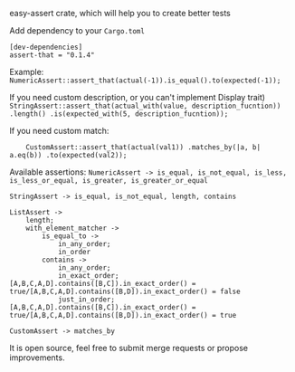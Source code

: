 easy-assert crate, which will help you to create better tests

Add dependency to your `Cargo.toml`
```
[dev-dependencies]
assert-that = "0.1.4"
```


Example:
    `NumericAssert::assert_that(actual(-1)).is_equal().to(expected(-1));`

If you need custom description, or you can't implement Display trait)
 `StringAssert::assert_that(actual_with(value, description_fucntion))
 .length()
 .is(expected_with(5, description_fucntion));`

If you need custom match:

`    CustomAssert::assert_that(actual(val1))
.matches_by(|a, b| a.eq(b))
.to(expected(val2));`

Available assertions:
`NumericAssert -> is_equal, is_not_equal, is_less, is_less_or_equal, is_greater, is_greater_or_equal`

`StringAssert -> is_equal, is_not_equal, length, contains`

```
ListAssert -> 
    length;
    with_element_matcher ->
        is_equal_to ->
            in_any_order;
            in_order
        contains ->
            in_any_order;
            in_exact_order; [A,B,C,A,D].contains([B,C]).in_exact_order() = true/[A,B,C,A,D].contains([B,D]).in_exact_order() = false
            just_in_order; [A,B,C,A,D].contains([B,C]).in_exact_order() = true/[A,B,C,A,D].contains([B,D]).in_exact_order() = true
```
`CustomAssert -> matches_by`

It is open source, feel free to submit merge requests or propose improvements.